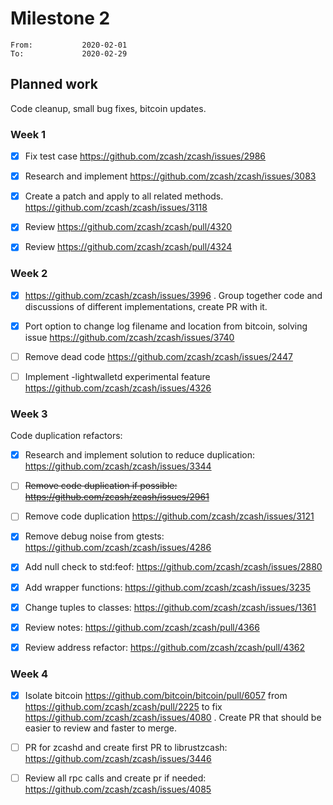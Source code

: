 # Milestone 2

```
From:           2020-02-01
To:             2020-02-29
```

## Planned work

Code cleanup, small bug fixes, bitcoin updates.

### Week 1

- [x] Fix test case https://github.com/zcash/zcash/issues/2986 

- [x] Research and implement https://github.com/zcash/zcash/issues/3083

- [x] Create a patch and apply to all related methods. https://github.com/zcash/zcash/issues/3118

- [x] Review https://github.com/zcash/zcash/pull/4320

- [x] Review https://github.com/zcash/zcash/pull/4324

### Week 2

- [x] https://github.com/zcash/zcash/issues/3996 . Group together code and discussions of different implementations, create PR with it.

- [x] Port option to change log filename and location from bitcoin, solving issue https://github.com/zcash/zcash/issues/3740

- [ ] Remove dead code https://github.com/zcash/zcash/issues/2447

- [ ] Implement -lightwalletd experimental feature https://github.com/zcash/zcash/issues/4326

### Week 3

Code duplication refactors:

- [x] Research and implement solution to reduce duplication: https://github.com/zcash/zcash/issues/3344

- [ ] <strike>Remove code duplication if possible: https://github.com/zcash/zcash/issues/2961</strike>

- [ ] Remove code duplication https://github.com/zcash/zcash/issues/3121

- [x] Remove debug noise from gtests: https://github.com/zcash/zcash/issues/4286

- [x] Add null check to std:feof: https://github.com/zcash/zcash/issues/2880

- [x] Add wrapper functions: https://github.com/zcash/zcash/issues/3235

- [x] Change tuples to classes: https://github.com/zcash/zcash/issues/1361

- [x] Review notes: https://github.com/zcash/zcash/pull/4366 

- [x] Review address refactor: https://github.com/zcash/zcash/pull/4362  

### Week 4

- [x] Isolate bitcoin https://github.com/bitcoin/bitcoin/pull/6057 from https://github.com/zcash/zcash/pull/2225 to fix https://github.com/zcash/zcash/issues/4080 . Create PR that should be easier to review and faster to merge.

- [ ] PR for zcashd and create first PR to librustzcash: https://github.com/zcash/zcash/issues/3446 

- [ ] Review all rpc calls and create pr if needed: https://github.com/zcash/zcash/issues/4085
